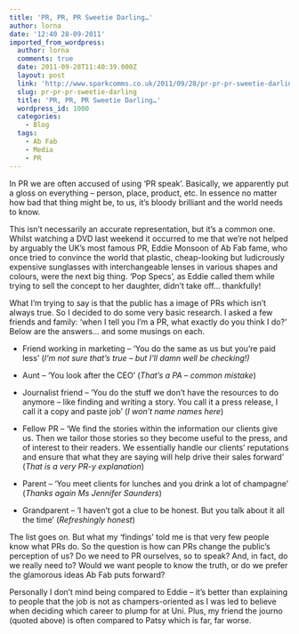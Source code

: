 ```yaml
---
title: 'PR, PR, PR Sweetie Darling…'
author: lorna
date: '12:40 28-09-2011'
imported_from_wordpress:
  author: lorna
  comments: true
  date: 2011-09-28T11:40:39.000Z
  layout: post
  link: 'http://www.sparkcomms.co.uk/2011/09/28/pr-pr-pr-sweetie-darling/'
  slug: pr-pr-pr-sweetie-darling
  title: 'PR, PR, PR Sweetie Darling…'
  wordpress_id: 1000
  categories:
    - Blog
  tags:
    - Ab Fab
    - Media
    - PR
---
```


In PR we are often accused of using ‘PR speak’. Basically, we apparently put a gloss on everything – person, place, product, etc. In essence no matter how bad that thing might be, to us, it’s bloody brilliant and the world needs to know.

This isn’t necessarily an accurate representation, but it’s a common one. Whilst watching a DVD last weekend it occurred to me that we’re not helped by arguably the UK’s most famous PR, Eddie Monsoon of Ab Fab fame, who once tried to convince the world that plastic, cheap-looking but ludicrously expensive sunglasses with interchangeable lenses in various shapes and colours, were the next big thing. ‘Pop Specs’, as Eddie called them while trying to sell the concept to her daughter, didn’t take off… thankfully!

What I’m trying to say is that the public has a image of PRs which isn’t always true. So I decided to do some very basic research. I asked a few friends and family: ‘when I tell you I’m a PR, what exactly do you think I do?’ Below are the answers… and some musings on each.



	
  * Friend working in marketing – ‘You do the same as us but you’re paid less’ (_I’m_ _not sure that’s true – but I’ll damn well be checking!)_

	
  * Aunt – ‘You look after the CEO’ (_That’s a PA – common mistake_)

	
  * Journalist friend – ‘You do the stuff we don’t have the resources to do anymore – like finding and writing a story. You call it a press release, I call it a copy and paste job’ (_I won’t name names here_)

	
  * Fellow PR – ‘We find the stories within the information our clients give us. Then we tailor those stories so they become useful to the press, and of interest to their readers. We essentially handle our clients’ reputations and ensure that what they are saying will help drive their sales forward’ (_That is a very PR-y explanation_)

	
  * Parent – ‘You meet clients for lunches and you drink a lot of champagne’ (_Thanks again Ms Jennifer Saunders_)

	
  * Grandparent – ‘I haven’t got a clue to be honest. But you talk about it all the time’ (_Refreshingly honest_)


The list goes on. But what my ‘findings’ told me is that very few people know what PRs do. So the question is how can PRs change the public’s perception of us? Do we need to PR ourselves, so to speak? And, in fact, do we really need to? Would we want people to know the truth, or do we prefer the glamorous ideas Ab Fab puts forward?

Personally I don’t mind being compared to Eddie – it’s better than explaining to people that the job is not as champers-oriented as I was led to believe when deciding which career to plump for at Uni. Plus, my friend the journo (quoted above) is often compared to Patsy which is far, far worse.
